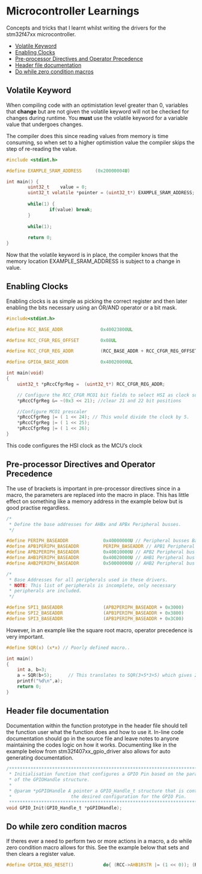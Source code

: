 # Microcontroller Learnings

Concepts and tricks that I learnt whilst writing the drivers for the stm32f47xx microcontroller.

- [Volatile Keyword](#volatile-keyword)
- [Enabling Clocks](#enabling-clocks)
- [Pre-processor Directives and Operator Precedence](#pre-processor-directives-and-operator-precedence)
- [Header file documentation](#header-file-documentation)
- [Do while zero condition macros](#do-while-zero-condition-macros)

## Volatile Keyword

When compiling code with an optimistation level greater than 0, variables that **change** but are not given the volatile keyword will not be checked for changes during runtime. You **must** use the volatile keyword for a variable value that undergoes changes.

The compiler does this since reading values from memory is time consuming, so when set to a higher optimistion value the compiler skips the step of re-reading the value.

```c
#include <stdint.h>

#define EXAMPLE_SRAM_ADDRESS     (0x20000004U)

int main() {
		uint32_t    value = 0;
		uint32_t volatile *pointer = (uint32_t*) EXAMPLE_SRAM_ADDRESS;
		
		while(1) {
				if(value) break;
		}
		
		while(1);
		
		return 0;
}
```

Now that the volatile keyword is in place, the compiler knows that the memory location EXAMPLE_SRAM_ADDRESS is subject to a change in value.

## Enabling Clocks

Enabling clocks is as simple as picking the correct register and then later enabling the bits necessary using an OR/AND operator or a bit mask.

```c
#include<stdint.h>

#define RCC_BASE_ADDR              0x40023800UL

#define RCC_CFGR_REG_OFFSET        0x08UL

#define RCC_CFGR_REG_ADDR          (RCC_BASE_ADDR + RCC_CFGR_REG_OFFSET )

#define GPIOA_BASE_ADDR            0x40020000UL

int main(void)
{
	uint32_t *pRccCfgrReg =  (uint32_t*) RCC_CFGR_REG_ADDR;

	// Configure the RCC_CFGR MCO1 bit fields to select HSI as clock source
	*pRccCfgrReg &= ~(0x3 << 21); //clear 21 and 22 bit positions

	//Configure MCO1 prescaler
	*pRccCfgrReg |= ( 1 << 24); // This would divide the clock by 5.
	*pRccCfgrReg |= ( 1 << 25);
	*pRccCfgrReg |= ( 1 << 26);
}
```

This code configures the HSI clock as the MCU’s clock

## Pre-processor Directives and Operator Precedence

The use of brackets is important in pre-processor directives since in a macro, the parameters are replaced into the macro in place. This has little effect on something like a memory address in the example below but is good practise regardless.

```c
/*
 * Define the base addresses for AHBx and APBx Peripheral busses.
 */

#define PERIPH_BASEADDR				0x40000000U // Peripheral busses Base Address.
#define APB1PERIPH_BASEADDR			PERIPH_BASEADDR // APB1 Peripheral bus Base Address.
#define APB2PERIPH_BASEADDR			0x40010000U // APB2 Peripheral bus Base Address.
#define AHB1PERIPH_BASEADDR			0x40020000U // AHB1 Peripheral bus Base Address.
#define AHB2PERIPH_BASEADDR			0x50000000U // AHB2 Peripheral bus Base Address.

/*
 * Base Addresses for all peripherals used in these drivers.
 * NOTE: This list of peripherals is incomplete, only necessary
 * peripherals are included.
 */

#define SPI1_BASEADDR				(APB2PERIPH_BASEADDR + 0x3000)
#define SPI2_BASEADDR				(APB1PERIPH_BASEADDR + 0x3800)
#define SPI3_BASEADDR				(APB1PERIPH_BASEADDR + 0x3C00)
```

However, in an example like the square root macro, operator precedence is very important.

```c
#define SQR(x) (x*x) // Poorly defined macro..

int main()
{
    int a, b=3;
    a = SQR(b+5);      // This translates to SQR(3+5*3+5) which gives 23, not the expected 64.
    printf("%d\n",a);
    return 0;
}
```

## Header file documentation

Documentation within the function prototype in the header file should tell the function user what the function does and how to use it. In-line code documentation should go in the source file and leave notes to anyone maintaining the codes logic on how it works. Documenting like in the example below from stm32f407xx_gpio_driver also allows for auto generating documentation.

```c
/******************************************************************************
 * Initialisation function that configures a GPIO Pin based on the parameters
 * of the GPIOHandle structure.
 *
 * @param *pGPIOHandle A pointer a GPIO_Handle_t structure that is contains
 * 						the desired configuration for the GPIO Pin.
 ******************************************************************************/
void GPIO_Init(GPIO_Handle_t *pGPIOHandle);
```

## Do while zero condition macros

If theres ever a need to perform two or more actions in a macro, a do while zero condition macro allows for this. See the example below that sets and then clears a register value.

```c
#define GPIOA_REG_RESET()			do{ (RCC->AHB1RSTR |= (1 << 0)); (RCC->AHB1RSTR &= ~(1 << 0)); }while(0) // Set then reset.
```



